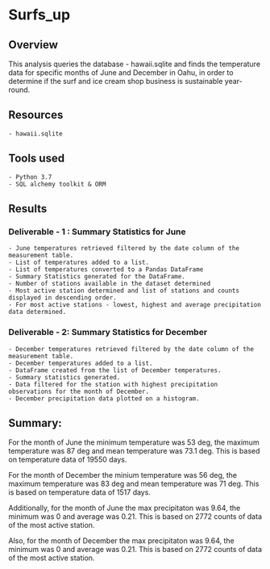 # Surfs_up

## Overview

This analysis queries the database - hawaii.sqlite and  finds the temperature data for specific months of June and December in Oahu, in order to determine if the surf and ice cream shop business is sustainable year-round.

## Resources

    - hawaii.sqlite 

## Tools used

    - Python 3.7
    - SQL alchemy toolkit & ORM

## Results

### Deliverable - 1 : Summary Statistics for June

    - June temperatures retrieved filtered by the date column of the measurement table.
    - List of temperatures added to a list.
    - List of temperatures converted to a Pandas DataFrame
    - Summary Statistics generated for the DataFrame.
    - Number of stations available in the dataset determined
    - Most active station determined and list of stations and counts displayed in descending order.
    - For most active stations - lowest, highest and average precipitation data determined.


### Deliverable - 2: Summary Statistics for December

    - December temperatures retrieved filtered by the date column of the measurement table.
    - December temperatures added to a list.
    - DataFrame created from the list of December temperatures.
    - Summary statistics generated.
    - Data filtered for the station with highest precipitation observations for the month of December.
    - December precipitation data plotted on a histogram.

## Summary:

For the month of June the minimum temperature was 53 deg, the maximum temperature was 87 deg and mean temperature was 73.1 deg. This is based on temperature data of 19550 days.

For the month of December the minium temperature was 56 deg, the maximum temperature was 83 deg and mean temperature was 71 deg. This is based on temperature data of 1517 days.

Additionally, for the month of June the max precipitaton was 9.64, the minimum was 0 and average was 0.21. This is based on 2772 counts of data of the most active station.

Also, for the month of December the  max precipitaton was 9.64, the minimum was 0 and average was 0.21. This is based on 2772 counts of data of the most active station.